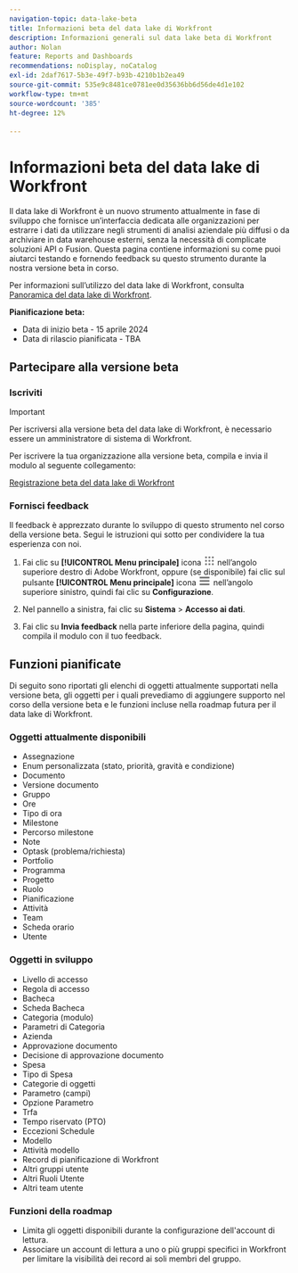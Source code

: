 ```yaml
---
navigation-topic: data-lake-beta
title: Informazioni beta del data lake di Workfront
description: Informazioni generali sul data lake beta di Workfront
author: Nolan
feature: Reports and Dashboards
recommendations: noDisplay, noCatalog
exl-id: 2daf7617-5b3e-49f7-b93b-4210b1b2ea49
source-git-commit: 535e9c8481ce0781ee0d35636bb6d56de4d1e102
workflow-type: tm+mt
source-wordcount: '385'
ht-degree: 12%

---
```


# Informazioni beta del data lake di Workfront

Il data lake di Workfront è un nuovo strumento attualmente in fase di sviluppo che fornisce un’interfaccia dedicata alle organizzazioni per estrarre i dati da utilizzare negli strumenti di analisi aziendale più diffusi o da archiviare in data warehouse esterni, senza la necessità di complicate soluzioni API o Fusion. Questa pagina contiene informazioni su come puoi aiutarci testando e fornendo feedback su questo strumento durante la nostra versione beta in corso.

Per informazioni sull’utilizzo del data lake di Workfront, consulta [Panoramica del data lake di Workfront](/help/quicksilver/reports-and-dashboards/data-lake/data-lake-overview.md).

**Pianificazione beta:**

* Data di inizio beta - 15 aprile 2024
* Data di rilascio pianificata - TBA

## Partecipare alla versione beta

### Iscriviti

>[!IMPORTANT]
>
>Per iscriversi alla versione beta del data lake di Workfront, è necessario essere un amministratore di sistema di Workfront.

Per iscrivere la tua organizzazione alla versione beta, compila e invia il modulo al seguente collegamento:

[Registrazione beta del data lake di Workfront](https://adobe.ly/workfrontdatalake)

### Fornisci feedback

Il feedback è apprezzato durante lo sviluppo di questo strumento nel corso della versione beta. Segui le istruzioni qui sotto per condividere la tua esperienza con noi.

1. Fai clic su **[!UICONTROL Menu principale]** icona ![Menu principale](/help/_includes/assets/main-menu-icon.png) nell’angolo superiore destro di Adobe Workfront, oppure (se disponibile) fai clic sul pulsante **[!UICONTROL Menu principale]** icona ![Menu principale](/help/_includes/assets/main-menu-icon-left-nav.png) nell’angolo superiore sinistro, quindi fai clic su **Configurazione**.

1. Nel pannello a sinistra, fai clic su **Sistema** > **Accesso ai dati**.

1. Fai clic su **Invia feedback** nella parte inferiore della pagina, quindi compila il modulo con il tuo feedback.

## Funzioni pianificate

Di seguito sono riportati gli elenchi di oggetti attualmente supportati nella versione beta, gli oggetti per i quali prevediamo di aggiungere supporto nel corso della versione beta e le funzioni incluse nella roadmap futura per il data lake di Workfront.

### Oggetti attualmente disponibili

* Assegnazione
* Enum personalizzata (stato, priorità, gravità e condizione)
* Documento
* Versione documento
* Gruppo
* Ore
* Tipo di ora
* Milestone
* Percorso milestone
* Note
* Optask (problema/richiesta)
* Portfolio
* Programma
* Progetto
* Ruolo
* Pianificazione
* Attività
* Team
* Scheda orario
* Utente

### Oggetti in sviluppo

* Livello di accesso
* Regola di accesso
* Bacheca
* Scheda Bacheca
* Categoria (modulo)
* Parametri di Categoria
* Azienda
* Approvazione documento
* Decisione di approvazione documento
* Spesa
* Tipo di Spesa
* Categorie di oggetti
* Parametro (campi)
* Opzione Parametro
* Trfa
* Tempo riservato (PTO)
* Eccezioni Schedule
* Modello
* Attività modello
* Record di pianificazione di Workfront
* Altri gruppi utente
* Altri Ruoli Utente
* Altri team utente

### Funzioni della roadmap

* Limita gli oggetti disponibili durante la configurazione dell&#39;account di lettura.
* Associare un account di lettura a uno o più gruppi specifici in Workfront per limitare la visibilità dei record ai soli membri del gruppo.
